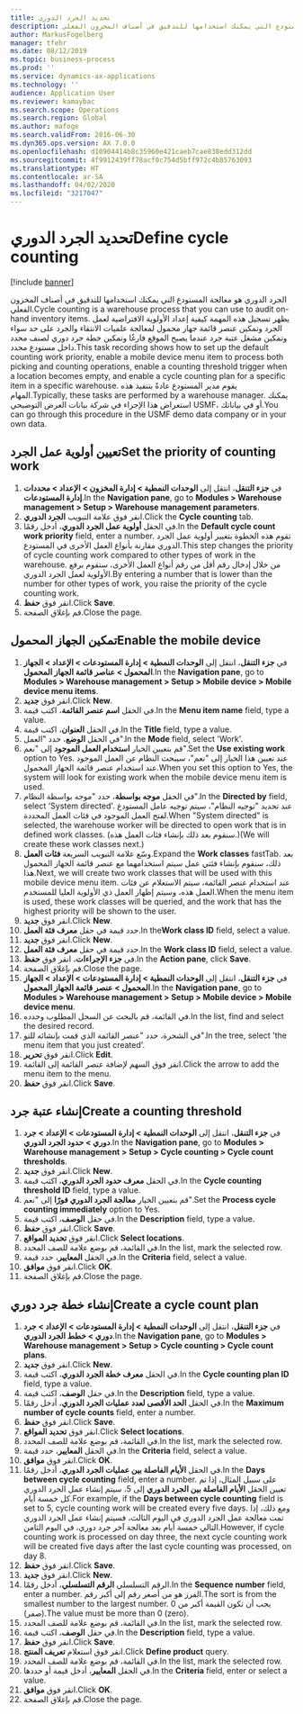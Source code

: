 ```yaml
---
title: تحديد الجرد الدوري
description: الجرد الدوري هو معالجة المستودع التي يمكنك استخدامها للتدقيق في أصناف المخزون الفعلي.
author: MarkusFogelberg
manager: tfehr
ms.date: 08/12/2019
ms.topic: business-process
ms.prod: ''
ms.service: dynamics-ax-applications
ms.technology: ''
audience: Application User
ms.reviewer: kamaybac
ms.search.scope: Operations
ms.search.region: Global
ms.author: mafoge
ms.search.validFrom: 2016-06-30
ms.dyn365.ops.version: AX 7.0.0
ms.openlocfilehash: d10904414b8c35960e421caeb7cae838edd312dd
ms.sourcegitcommit: 4f9912439ff78acf0c754d5bff972c4b85763093
ms.translationtype: HT
ms.contentlocale: ar-SA
ms.lasthandoff: 04/02/2020
ms.locfileid: "3217047"
---
```

# <a name="define-cycle-counting"></a><span data-ttu-id="b288e-103">تحديد الجرد الدوري</span><span class="sxs-lookup"><span data-stu-id="b288e-103">Define cycle counting</span></span> 

[!include [banner](../../includes/banner.md)]

<span data-ttu-id="b288e-104">الجرد الدوري هو معالجة المستودع التي يمكنك استخدامها للتدقيق في أصناف المخزون الفعلي.</span><span class="sxs-lookup"><span data-stu-id="b288e-104">Cycle counting is a warehouse process that you can use to audit on-hand inventory items.</span></span> <span data-ttu-id="b288e-105">يظهر تسجيل هذه المهمة كيفية إعداد الأولوية الافتراضية لعمل الجرد وتمكين عنصر قائمة جهاز محمول لمعالجة علميات الانتقاء والجرد على حد سواء وتمكين مشغل عتبة جرد عندما يصبح الموقع فارغًا وتمكين خطة جرد دوري لصنف محدد داخل مستودع محدد.</span><span class="sxs-lookup"><span data-stu-id="b288e-105">This task recording shows how to set up the default counting work priority, enable a mobile device menu item to process both picking and counting operations, enable a counting threshold trigger when a location becomes empty, and enable a cycle counting plan for a specific item in a specific warehouse.</span></span> <span data-ttu-id="b288e-106">يقوم مدير المستودع عادةً بتنفيذ هذه المهام.</span><span class="sxs-lookup"><span data-stu-id="b288e-106">Typically, these tasks are performed by a warehouse manager.</span></span> <span data-ttu-id="b288e-107">يمكنك استعراض هذا الإجراء في شركة بيانات العرض التوضيحي USMF، أو في بياناتك.</span><span class="sxs-lookup"><span data-stu-id="b288e-107">You can go through this procedure in the USMF demo data company or in your own data.</span></span>


## <a name="set-the-priority-of-counting-work"></a><span data-ttu-id="b288e-108">تعيين أولوية عمل الجرد</span><span class="sxs-lookup"><span data-stu-id="b288e-108">Set the priority of counting work</span></span>
1. <span data-ttu-id="b288e-109">في **جزء التنقل**، انتقل إلى **الوحدات النمطية > إدارة المخزون > الإعداد > محددات إدارة المستودعات**‬.</span><span class="sxs-lookup"><span data-stu-id="b288e-109">In the **Navigation pane**, go to **Modules > Warehouse management > Setup > Warehouse management parameters**.</span></span>
2. <span data-ttu-id="b288e-110">انقر فوق علامة التبويب **الجرد الدوري**.</span><span class="sxs-lookup"><span data-stu-id="b288e-110">Click the **Cycle counting** tab.</span></span>
3. <span data-ttu-id="b288e-111">في الحقل **أولوية عمل الجرد الدوري**، أدخل رقمًا.</span><span class="sxs-lookup"><span data-stu-id="b288e-111">In the **Default cycle count work priority** field, enter a number.</span></span> <span data-ttu-id="b288e-112">تقوم هذه الخطوة بتغيير أولوية عمل الجرد الدوري مقارنة بأنواع العمل الأخرى في المستودع.</span><span class="sxs-lookup"><span data-stu-id="b288e-112">This step changes the priority of cycle counting work compared to other types of work in the warehouse.</span></span> <span data-ttu-id="b288e-113">من خلال إدخال رقم أقل من رقم أنواع العمل الأخرى، ستقوم برفع الأولوية لعمل الجرد الدوري.</span><span class="sxs-lookup"><span data-stu-id="b288e-113">By entering a number that is lower than the number for other types of work, you raise the priority of the cycle counting work.</span></span>  
4. <span data-ttu-id="b288e-114">انقر فوق **حفظ**.</span><span class="sxs-lookup"><span data-stu-id="b288e-114">Click **Save**.</span></span>
5. <span data-ttu-id="b288e-115">قم بإغلاق الصفحة.</span><span class="sxs-lookup"><span data-stu-id="b288e-115">Close the page.</span></span>

## <a name="enable-the-mobile-device"></a><span data-ttu-id="b288e-116">تمكين الجهاز المحمول</span><span class="sxs-lookup"><span data-stu-id="b288e-116">Enable the mobile device</span></span>
1. <span data-ttu-id="b288e-117">في **جزء التنقل**، انتقل إلى **الوحدات النمطية > إدارة المستودعات > الإعداد > الجهاز المحمول > عناصر قائمة الجهاز المحمول**.</span><span class="sxs-lookup"><span data-stu-id="b288e-117">In the **Navigation pane**, go to **Modules > Warehouse management > Setup > Mobile device > Mobile device menu items**.</span></span>
2. <span data-ttu-id="b288e-118">انقر فوق **جديد**.</span><span class="sxs-lookup"><span data-stu-id="b288e-118">Click **New**.</span></span>
3. <span data-ttu-id="b288e-119">في الحقل **اسم عنصر القائمة‬**، اكتب قيمة.</span><span class="sxs-lookup"><span data-stu-id="b288e-119">In the **Menu item name** field, type a value.</span></span>
4. <span data-ttu-id="b288e-120">في الحقل **العنوان**، اكتب قيمة.</span><span class="sxs-lookup"><span data-stu-id="b288e-120">In the **Title** field, type a value.</span></span>
5. <span data-ttu-id="b288e-121">في الحقل **الوضع**، حدد "العمل".</span><span class="sxs-lookup"><span data-stu-id="b288e-121">In the **Mode** field, select 'Work'.</span></span>
6. <span data-ttu-id="b288e-122">قم بتعيين الخيار **استخدام العمل الموجود** إلى "نعم".</span><span class="sxs-lookup"><span data-stu-id="b288e-122">Set the **Use existing work** option to Yes.</span></span> <span data-ttu-id="b288e-123">عند تعيين هذا الخيار إلى "نعم"، سيبحث النظام عن العمل الموجود عند استخدام عنصر قائمة الجهاز المحمول.</span><span class="sxs-lookup"><span data-stu-id="b288e-123">When you set this option to Yes, the system will look for existing work when the mobile device menu item is used.</span></span>  
7. <span data-ttu-id="b288e-124">في الحقل **موجه بواسطة**، حدد "موجه بواسطة النظام".</span><span class="sxs-lookup"><span data-stu-id="b288e-124">In the **Directed by** field, select 'System directed'.</span></span> <span data-ttu-id="b288e-125">عند تحديد "توجيه النظام"، سيتم توجيه عامل المستودع لفتح العمل الموجود في فئات العمل المحددة.</span><span class="sxs-lookup"><span data-stu-id="b288e-125">When "System directed" is selected, the warehouse worker will be directed to open work that is in defined work classes.</span></span> <span data-ttu-id="b288e-126">(سنقوم بعد ذلك بإنشاء فئات العمل هذه.)</span><span class="sxs-lookup"><span data-stu-id="b288e-126">(We will create these work classes next.)</span></span>  
8. <span data-ttu-id="b288e-127">وسّع علامة التبويب السريعة **فئات العمل**.</span><span class="sxs-lookup"><span data-stu-id="b288e-127">Expand the **Work classes** fastTab.</span></span> <span data-ttu-id="b288e-128">بعد ذلك، سنقوم بإنشاء فئتي عمل سيتم استخدامهما مع عنصر قائمة الجهاز المحمول هذا.</span><span class="sxs-lookup"><span data-stu-id="b288e-128">Next, we will create two work classes that will be used with this mobile device menu item.</span></span> <span data-ttu-id="b288e-129">عند استخدام عنصر القائمة، سيتم الاستعلام عن فئات العمل هذه، وسيتم إظهار العمل ذي الأولوية العليا للمستخدم.</span><span class="sxs-lookup"><span data-stu-id="b288e-129">When the menu item is used, these work classes will be queried, and the work that has the highest priority will be shown to the user.</span></span>  
9. <span data-ttu-id="b288e-130">انقر فوق **جديد**.</span><span class="sxs-lookup"><span data-stu-id="b288e-130">Click **New**.</span></span>
10. <span data-ttu-id="b288e-131">حدد قيمة في حقل **معرف فئة العمل**.</span><span class="sxs-lookup"><span data-stu-id="b288e-131">In the**Work class ID** field, select a value.</span></span>
11. <span data-ttu-id="b288e-132">انقر فوق **جديد**.</span><span class="sxs-lookup"><span data-stu-id="b288e-132">Click **New**.</span></span>
12. <span data-ttu-id="b288e-133">حدد قيمة في حقل **معرف فئة العمل**.</span><span class="sxs-lookup"><span data-stu-id="b288e-133">In the **Work class ID** field, select a value.</span></span>
13. <span data-ttu-id="b288e-134">في **جزء الإجراءات**، انقر فوق **حفظ**.</span><span class="sxs-lookup"><span data-stu-id="b288e-134">In the **Action pane**, click **Save**.</span></span>
14. <span data-ttu-id="b288e-135">قم بإغلاق الصفحة.</span><span class="sxs-lookup"><span data-stu-id="b288e-135">Close the page.</span></span>
15. <span data-ttu-id="b288e-136">في **جزء التنقل**، انتقل إلى **الوحدات النمطية > إدارة المستودعات > الإعداد > الجهاز المحمول > عنصر قائمة الجهاز المحمول**.</span><span class="sxs-lookup"><span data-stu-id="b288e-136">In the **Navigation pane**, go to **Modules > Warehouse management > Setup > Mobile device > Mobile device menu**.</span></span>
16. <span data-ttu-id="b288e-137">في القائمة، قم بالبحث عن السجل المطلوب وحدده.</span><span class="sxs-lookup"><span data-stu-id="b288e-137">In the list, find and select the desired record.</span></span>
17. <span data-ttu-id="b288e-138">في الشجرة، حدد "عنصر القائمة الذي قمت بإنشائه للتو".</span><span class="sxs-lookup"><span data-stu-id="b288e-138">In the tree, select 'the menu item that you just created'.</span></span>
18. <span data-ttu-id="b288e-139">انقر فوق **تحرير**.</span><span class="sxs-lookup"><span data-stu-id="b288e-139">Click **Edit**.</span></span>
19. <span data-ttu-id="b288e-140">انقر فوق السهم لإضافة عنصر القائمة إلى القائمة.</span><span class="sxs-lookup"><span data-stu-id="b288e-140">Click the arrow to add the menu item to the menu.</span></span>
20. <span data-ttu-id="b288e-141">انقر فوق **حفظ**.</span><span class="sxs-lookup"><span data-stu-id="b288e-141">Click **Save**.</span></span>

## <a name="create-a-counting-threshold"></a><span data-ttu-id="b288e-142">إنشاء عتبة جرد</span><span class="sxs-lookup"><span data-stu-id="b288e-142">Create a counting threshold</span></span>
1. <span data-ttu-id="b288e-143">في **جزء التنقل**، انتقل إلى **الوحدات النمطية > إدارة المستودعات > الإعداد > جرد دوري > حدود الجرد الدوري**.</span><span class="sxs-lookup"><span data-stu-id="b288e-143">In the **Navigation pane**, go to **Modules > Warehouse management > Setup > Cycle counting > Cycle count thresholds**.</span></span>
2. <span data-ttu-id="b288e-144">انقر فوق **جديد**.</span><span class="sxs-lookup"><span data-stu-id="b288e-144">Click **New**.</span></span>
3. <span data-ttu-id="b288e-145">في الحقل **معرف حدود الجرد الدوري**، اكتب قيمة.</span><span class="sxs-lookup"><span data-stu-id="b288e-145">In the **Cycle counting threshold ID** field, type a value.</span></span>
4. <span data-ttu-id="b288e-146">قم بتعيين الخيار **معالجة الجرد الدوري فورًا‬** إلى "نعم".</span><span class="sxs-lookup"><span data-stu-id="b288e-146">Set the **Process cycle counting immediately** option to Yes.</span></span>
5. <span data-ttu-id="b288e-147">في حقل **الوصف**، اكتب قيمة.</span><span class="sxs-lookup"><span data-stu-id="b288e-147">In the **Description** field, type a value.</span></span>
6. <span data-ttu-id="b288e-148">انقر فوق **حفظ**.</span><span class="sxs-lookup"><span data-stu-id="b288e-148">Click **Save**.</span></span>
7. <span data-ttu-id="b288e-149">انقر فوق **تحديد المواقع**.</span><span class="sxs-lookup"><span data-stu-id="b288e-149">Click **Select locations**.</span></span>
8. <span data-ttu-id="b288e-150">في القائمة، قم بوضع علامة للصف المحدد.</span><span class="sxs-lookup"><span data-stu-id="b288e-150">In the list, mark the selected row.</span></span>
9. <span data-ttu-id="b288e-151">في الحقل **المعايير**، حدد قيمة.</span><span class="sxs-lookup"><span data-stu-id="b288e-151">In the **Criteria** field, select a value.</span></span>
10. <span data-ttu-id="b288e-152">انقر فوق **موافق**.</span><span class="sxs-lookup"><span data-stu-id="b288e-152">Click **OK**.</span></span>
11. <span data-ttu-id="b288e-153">قم بإغلاق الصفحة.</span><span class="sxs-lookup"><span data-stu-id="b288e-153">Close the page.</span></span>

## <a name="create-a-cycle-count-plan"></a><span data-ttu-id="b288e-154">إنشاء خطة جرد دوري</span><span class="sxs-lookup"><span data-stu-id="b288e-154">Create a cycle count plan</span></span>
1. <span data-ttu-id="b288e-155">في **جزء التنقل**، انتقل إلى **الوحدات النمطية > إدارة المستودعات > الإعداد > جرد دوري > خطط الجرد الدوري**.</span><span class="sxs-lookup"><span data-stu-id="b288e-155">In the **Navigation pane**, go to **Modules > Warehouse management > Setup > Cycle counting > Cycle count plans**.</span></span>
2. <span data-ttu-id="b288e-156">انقر فوق **جديد**.</span><span class="sxs-lookup"><span data-stu-id="b288e-156">Click **New**.</span></span>
3. <span data-ttu-id="b288e-157">في الحقل **معرف خطة الجرد الدوري**، اكتب قيمة.</span><span class="sxs-lookup"><span data-stu-id="b288e-157">In the **Cycle counting plan ID** field, type a value.</span></span>
4. <span data-ttu-id="b288e-158">في حقل **الوصف**، اكتب قيمة.</span><span class="sxs-lookup"><span data-stu-id="b288e-158">In the **Description** field, type a value.</span></span>
5. <span data-ttu-id="b288e-159">في الحقل **الحد الأقصى لعدد عمليات الجرد الدوري**، أدخل رقمًا.</span><span class="sxs-lookup"><span data-stu-id="b288e-159">In the **Maximum number of cycle counts** field, enter a number.</span></span>
6. <span data-ttu-id="b288e-160">انقر فوق **حفظ**.</span><span class="sxs-lookup"><span data-stu-id="b288e-160">Click **Save**.</span></span>
7. <span data-ttu-id="b288e-161">انقر فوق **تحديد المواقع**.</span><span class="sxs-lookup"><span data-stu-id="b288e-161">Click **Select locations**.</span></span>
8. <span data-ttu-id="b288e-162">في القائمة، قم بوضع علامة للصف المحدد.</span><span class="sxs-lookup"><span data-stu-id="b288e-162">In the list, mark the selected row.</span></span>
9. <span data-ttu-id="b288e-163">في الحقل **المعايير**، حدد قيمة.</span><span class="sxs-lookup"><span data-stu-id="b288e-163">In the **Criteria** field, select a value.</span></span>
10. <span data-ttu-id="b288e-164">انقر فوق **موافق**.</span><span class="sxs-lookup"><span data-stu-id="b288e-164">Click **OK**.</span></span>
11. <span data-ttu-id="b288e-165">في الحقل **الأيام الفاصلة بين عمليات الجرد الدوري**، أدخل رقمًا.</span><span class="sxs-lookup"><span data-stu-id="b288e-165">In the **Days between cycle counting** field, enter a number.</span></span> <span data-ttu-id="b288e-166">على سبيل المثال، إذا تم تعيين الحقل **الأيام الفاصلة بين الجرد الدوري** إلى 5، سيتم إنشاء عمل الجرد الدوري كل خمسة أيام.</span><span class="sxs-lookup"><span data-stu-id="b288e-166">For example, if the **Days between cycle counting** field is set to 5, cycle counting work will be created every five days.</span></span> <span data-ttu-id="b288e-167">ومع ذلك، إذا تمت معالجة عمل الجرد الدوري في اليوم الثالث، فسيتم إنشاء عمل الجرد الدوري التالي خمسة أيام بعد معالجة آخر جرد دوري، في اليوم الثامن.</span><span class="sxs-lookup"><span data-stu-id="b288e-167">However, if cycle counting work is processed on day three, the next cycle counting work will be created five days after the last cycle counting was processed, on day 8.</span></span>  
12. <span data-ttu-id="b288e-168">انقر فوق **حفظ**.</span><span class="sxs-lookup"><span data-stu-id="b288e-168">Click **Save**.</span></span>
13. <span data-ttu-id="b288e-169">انقر فوق **جديد**.</span><span class="sxs-lookup"><span data-stu-id="b288e-169">Click **New**.</span></span>
14. <span data-ttu-id="b288e-170">الرقم التسلسلي **الرقم التسلسلي**، أدخل رقمًا.</span><span class="sxs-lookup"><span data-stu-id="b288e-170">In the **Sequence number** field, enter a number.</span></span> <span data-ttu-id="b288e-171">الفرز هو من أصغر رقم إلى أكبر رقم.</span><span class="sxs-lookup"><span data-stu-id="b288e-171">The sort is from the smallest number to the largest number.</span></span> <span data-ttu-id="b288e-172">يجب أن تكون القيمة أكبر من 0 (صفر).</span><span class="sxs-lookup"><span data-stu-id="b288e-172">The value must be more than 0 (zero).</span></span>  
15. <span data-ttu-id="b288e-173">في القائمة، قم بوضع علامة للصف المحدد.</span><span class="sxs-lookup"><span data-stu-id="b288e-173">In the list, mark the selected row.</span></span>
16. <span data-ttu-id="b288e-174">في حقل **الوصف**، اكتب قيمة.</span><span class="sxs-lookup"><span data-stu-id="b288e-174">In the **Description** field, type a value.</span></span>
17. <span data-ttu-id="b288e-175">انقر فوق **حفظ**.</span><span class="sxs-lookup"><span data-stu-id="b288e-175">Click **Save**.</span></span>
18. <span data-ttu-id="b288e-176">انقر فوق استعلام **تعريف المنتج**.</span><span class="sxs-lookup"><span data-stu-id="b288e-176">Click **Define product** query.</span></span>
19. <span data-ttu-id="b288e-177">في القائمة، قم بوضع علامة للصف المحدد.</span><span class="sxs-lookup"><span data-stu-id="b288e-177">In the list, mark the selected row.</span></span>
20. <span data-ttu-id="b288e-178">في الحقل **المعايير‬**، أدخل قيمة أو حددها.</span><span class="sxs-lookup"><span data-stu-id="b288e-178">In the **Criteria** field, enter or select a value.</span></span>
21. <span data-ttu-id="b288e-179">انقر فوق **موافق**.</span><span class="sxs-lookup"><span data-stu-id="b288e-179">Click **OK**.</span></span>
22. <span data-ttu-id="b288e-180">قم بإغلاق الصفحة.</span><span class="sxs-lookup"><span data-stu-id="b288e-180">Close the page.</span></span>

